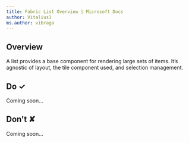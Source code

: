 ```yaml
---
title: Fabric List Overview | Microsoft Docs
author: Vitalius1
ms.author: vibraga
---
```


## Overview
A list provides a base component for rendering large sets of items. It’s agnostic of layout, the tile component used, and selection management.  




## Do &#10003;
Coming soon...

## Don't &#10008;
Coming soon...